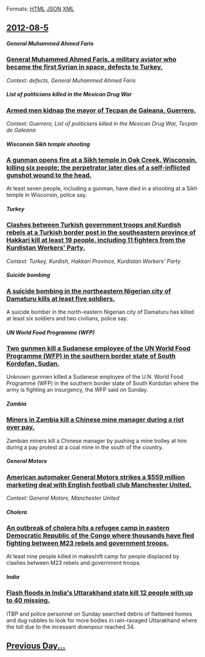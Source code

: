 
Formats: [HTML](2012/08/5/index.html)  [JSON](2012/08/5/index.json)  [XML](2012/08/5/index.xml)  

## [2012-08-5](/news/2012/08/5/index.md)

##### General Muhammed Ahmed Faris
### [General Muhammed Ahmed Faris, a military aviator who became the first Syrian in space, defects to Turkey. ](/news/2012/08/5/general-muhammed-ahmed-faris-a-military-aviator-who-became-the-first-syrian-in-space-defects-to-turkey.md)
_Context: defects, General Muhammed Ahmed Faris_

##### List of politicians killed in the Mexican Drug War
### [Armed men kidnap the mayor of Tecpan de Galeana, Guerrero. ](/news/2012/08/5/armed-men-kidnap-the-mayor-of-tecpa-n-de-galeana-guerrero.md)
_Context: Guerrero, List of politicians killed in the Mexican Drug War, Tecpan de Galeana_

##### Wisconsin Sikh temple shooting
### [A gunman opens fire at a Sikh temple in Oak Creek, Wisconsin, killing six people; the perpetrator later dies of a self-inflicted gunshot wound to the head. ](/news/2012/08/5/a-gunman-opens-fire-at-a-sikh-temple-in-oak-creek-wisconsin-killing-six-people-the-perpetrator-later-dies-of-a-self-inflicted-gunshot-wou.md)
At least seven people, including a gunman, have died in a shooting at a Sikh temple in Wisconsin, police say.

##### Turkey
### [Clashes between Turkish government troops and Kurdish rebels at a Turkish border post in the southeastern province of Hakkari kill at least 19 people, including 11 fighters from the Kurdistan Workers' Party. ](/news/2012/08/5/clashes-between-turkish-government-troops-and-kurdish-rebels-at-a-turkish-border-post-in-the-southeastern-province-of-hakkac-ri-kill-at-least.md)
_Context: Turkey, Kurdish, Hakkari Province, Kurdistan Workers' Party_

##### Suicide bombing
### [A suicide bombing in the northeastern Nigerian city of Damaturu kills at least five soldiers. ](/news/2012/08/5/a-suicide-bombing-in-the-northeastern-nigerian-city-of-damaturu-kills-at-least-five-soldiers.md)
A suicide bomber in the north-eastern Nigerian city of Damaturu has killed at least six soldiers and two civilians, police say.

##### UN World Food Programme (WFP)
### [Two gunmen kill a Sudanese employee of the UN World Food Programme (WFP) in the southern border state of South Kordofan, Sudan. ](/news/2012/08/5/two-gunmen-kill-a-sudanese-employee-of-the-un-world-food-programme-wfp-in-the-southern-border-state-of-south-kordofan-sudan.md)
Unknown gunmen killed a Sudanese employee of the U.N. World Food Programme (WFP) in the southern border state of South Kordofan where the army is fighting an insurgency, the WFP said on Sunday.

##### Zambia
### [Miners in Zambia kill a Chinese mine manager during a riot over pay. ](/news/2012/08/5/miners-in-zambia-kill-a-chinese-mine-manager-during-a-riot-over-pay.md)
Zambian miners kill a Chinese manager by pushing a mine trolley at him during a pay protest at a coal mine in the south of the country.

##### General Motors
### [American automaker General Motors strikes a $559 million marketing deal with English football club Manchester United. ](/news/2012/08/5/american-automaker-general-motors-strikes-a-559-million-marketing-deal-with-english-football-club-manchester-united.md)
_Context: General Motors, Manchester United_

##### Cholera
### [An outbreak of cholera hits a refugee camp in eastern Democratic Republic of the Congo where thousands have fled fighting between M23 rebels and government troops. ](/news/2012/08/5/an-outbreak-of-cholera-hits-a-refugee-camp-in-eastern-democratic-republic-of-the-congo-where-thousands-have-fled-fighting-between-m23-rebels.md)
At least nine people killed in makeshift camp for people displaced by clashes between M23 rebels and government troops.

##### India
### [Flash floods in India's Uttarakhand state kill 12 people with up to 40 missing. ](/news/2012/08/5/flash-floods-in-india-s-uttarakhand-state-kill-12-people-with-up-to-40-missing.md)
ITBP and police personnel on Sunday searched debris of flattened homes and dug rubbles to look for more bodies in rain-ravaged Uttarakhand where the toll due to the incessant downpour reached 34.

## [Previous Day...](/news/2012/08/4/index.md)

